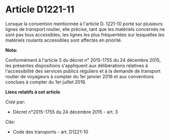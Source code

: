 # Article D1221-11

Lorsque la convention mentionnée à l'article D. 1221-10 porte sur plusieurs lignes de transport routier, elle précise, tant
que les matériels concernés ne sont pas tous accessibles, les lignes les plus fréquentées sur lesquelles les matériels
roulants accessibles sont affectés en priorité.

**Nota:**

Conformément à l'article 5 du décret n° 2015-1755 du 24 décembre 2015,  les présentes dispositions s'appliquent aux
délibérations relatives à  l'accessibilité des services publics réguliers et à la demande de  transport routier de voyageurs
à compter du 1er janvier 2016 et aux  conventions conclues à compter du 1er juillet 2016.

**Liens relatifs à cet article**

_Créé par_:

  - Décret n°2015-1755 du 24 décembre 2015 - art. 3

_Cite_:

  - Code des transports - art. D1221-10
